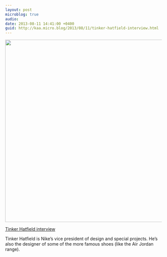 ```yaml
---
layout: post
microblog: true
audio: 
date: 2013-08-11 14:41:00 +0400
guid: http://kaa.micro.blog/2013/08/11/tinker-hatfield-interview.html
---
```

<img src="http://www.kaa.bz/uploads/2018/28d548518f.jpg" alt="" width="818" height="587" class="alignnone size-full wp-image-538" /><p><a href="http://www.designboom.com/design/tinker-hatfield-interview/">Tinker Hatfield interview</a></p>

<p>Tinker Hatfield is Nike&rsquo;s vice president of design and special projects. He&rsquo;s also the designer of some of the more famous shoes (like the Air Jordan range).</p>
